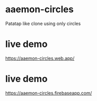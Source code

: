 # aaemon-circles
Patatap like clone using only circles

# live demo
https://aaemon-circles.web.app/

# live demo
https://aaemon-circles.firebaseapp.com/
